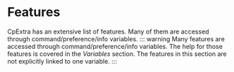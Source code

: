 # Features
CpExtra has an extensive list of features. Many of them are accessed through command/preference/info variables.
::: warning
Many features are accessed through command/preference/info variables. The help for those features is covered in the *Variables* section. The features in this section are not explicitly linked to one variable.
:::


